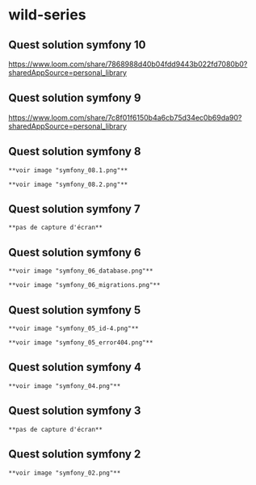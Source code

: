 # wild-series

## Quest solution symfony 10

https://www.loom.com/share/7868988d40b04fdd9443b022fd7080b0?sharedAppSource=personal_library

## Quest solution symfony 9

https://www.loom.com/share/7c8f01f6150b4a6cb75d34ec0b69da90?sharedAppSource=personal_library

## Quest solution symfony 8

    **voir image "symfony_08.1.png"**

    **voir image "symfony_08.2.png"**

## Quest solution symfony 7

    **pas de capture d'écran**

## Quest solution symfony 6

    **voir image "symfony_06_database.png"**

    **voir image "symfony_06_migrations.png"**

## Quest solution symfony 5

    **voir image "symfony_05_id-4.png"**

    **voir image "symfony_05_error404.png"**

## Quest solution symfony 4

    **voir image "symfony_04.png"**

## Quest solution symfony 3

    **pas de capture d'écran**

## Quest solution symfony 2

    **voir image "symfony_02.png"**